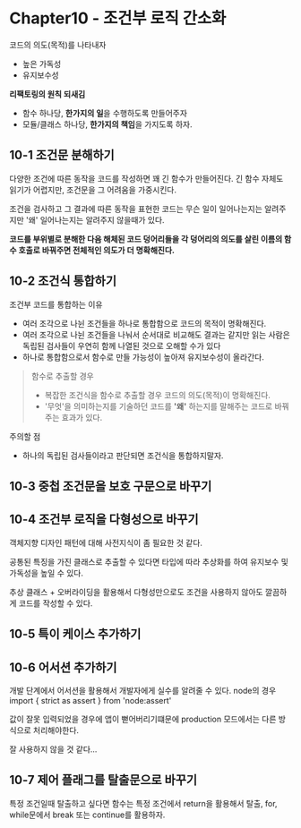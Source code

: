 # Chapter10 - 조건부 로직 간소화
코드의 의도(목적)를 나타내자

- 높은 가독성
- 유지보수성

**리팩토링의 원칙 되새김**
- 함수 하나당, **한가지의 일**을 수행하도록 만들어주자
- 모듈/클래스 하나당, **한가지의 책임**을 가지도록 하자.

## 10-1 조건문 분해하기
다양한 조건에 따른 동작을 코드를 작성하면 꽤 긴 함수가 만들어진다.
긴 함수 자체도 읽기가 어렵지만, 조건문을 그 어려움을 가중시킨다.

조건을 검사하고 그 결과에 따른 동작을 표현한 코드는 무슨 일이 일어나는지는 알려주지만 '왜' 일어나는지는 알려주지 않을때가 있다.

**코드를 부위별로 분해한 다음 해체된 코드 덩어리들을 각 덩어리의 의도를 살린 이름의 함수 호출로 바꿔주면 전체적인 의도가 더 명확해진다.**

## 10-2 조건식 통합하기
조건부 코드를 통합하는 이유
- 여러 조각으로 나뉜 조건들을 하나로 통합함으로 코드의 목적이 명확해진다.
- 여러 조각으로 나뉜 조건들을 나눠서 순서대로 비교해도 결과는 같지만 읽는 사람은 독립된 검사들이 우연히 함께 나열된 것으로 오해할 수가 있다
- 하나로 통합함으로서 함수로 만들 가능성이 높아져 유지보수성이 올라간다.

> 함수로 추출할 경우<br />
> - 복잡한 조건식을 함수로 추출할 경우 코드의 의도(목적)이 명확해진다.<br />
> - '무엇'을 의미하는지를 기술하던 코드를 **'왜'** 하는지를 말해주는 코드로 바꿔주는 효과가 있다.

주의할 점
- 하나의 독립된 검사들이라고 판단되면 조건식을 통합하지말자.

## 10-3 중첩 조건문을 보호 구문으로 바꾸기

## 10-4 조건부 로직을 다형성으로 바꾸기
객체지향 디자인 패턴에 대해 사전지식이 좀 필요한 것 같다.

공통된 특징을 가진 클래스로 추출할 수 있다면 타입에 따라 추상화를 하여 유지보수 및 가독성을 높일 수 있다.

추상 클래스 + 오버라이딩을 활용해서 다형성만으로도 조건을 사용하지 않아도 깔끔하게 코드를 작성할 수 있다.

## 10-5 특이 케이스 추가하기

## 10-6 어서션 추가하기

개발 단계에서 어서션을 활용해서 개발자에게 실수를 알려줄 수 있다.
node의 경우 import { strict as assert } from 'node:assert'

값이 잘못 입력되었을 경우에 앱이 뻗어버리기떄문에 production 모드에서는 다른 방식으로 처리해야한다.

잘 사용하지 않을 것 같다...

## 10-7 제어 플래그를 탈출문으로 바꾸기

특정 조건일때 탈출하고 싶다면
함수는 특정 조건에서 return을 활용해서 탈출,
for, while문에서 break 또는 continue를 활용하자. 
